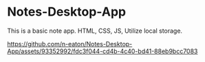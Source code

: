 # Notes-Desktop-App
This is a basic note app.  HTML, CSS, JS, Utilize local storage.


https://github.com/n-eaton/Notes-Desktop-App/assets/93352992/fdc3f044-cd4b-4c40-bd41-88eb9bcc7083


